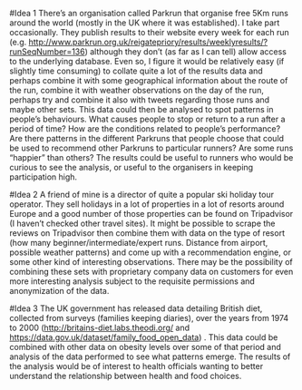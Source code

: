 #Idea 1
There’s an organisation called Parkrun that organise free 5Km runs around the world (mostly in the UK where it was established). I take part occasionally. They publish results to their website every week for each run (e.g. http://www.parkrun.org.uk/reigatepriory/results/weeklyresults/?runSeqNumber=136) although they don’t (as far as I can tell) allow access to the underlying database. Even so, I figure it would be relatively easy (if slightly time consuming) to collate quite a lot of the results data and perhaps combine it with some geographical information about the route of the run, combine it with weather observations on the day of the run, perhaps try and combine it also with tweets regarding those runs and maybe other sets. This data could then be analysed to spot patterns in people’s behaviours. What causes people to stop or return to a run after a period of time? How are the conditions related to people’s performance? Are there patterns in the different Parkruns that people choose that could be used to recommend other Parkruns to particular runners? Are some runs “happier” than others? The results could be useful to runners who would be curious to see the analysis, or useful to the organisers in keeping participation high.

#Idea 2
A friend of mine is a director of quite a popular ski holiday tour operator. They sell holidays in a lot of properties in a lot of resorts around Europe and a good number of those properties can be found on Tripadvisor (I haven’t checked other travel sites). It might be possible to scrape the reviews on Tripadvisor then combine them with data on the type of resort (how many beginner/intermediate/expert runs. Distance from airport, possible weather patterns) and come up with a recommendation engine, or some other kind of interesting observations. There may be the possibility of combining these sets with proprietary company data on customers for even more interesting analysis subject to the requisite permissions and anonymization of the data.

#Idea 3
The UK government has released data detailing British diet, collected from surveys (families keeping diaries), over the years from 1974 to 2000 (http://britains-diet.labs.theodi.org/ and  https://data.gov.uk/dataset/family_food_open_data) . This data could be combined with other data on obesity levels over some of that period and analysis of the data performed to see what patterns emerge. The results of the analysis would be of interest to health officials wanting to better understand the relationship between health and food choices.
